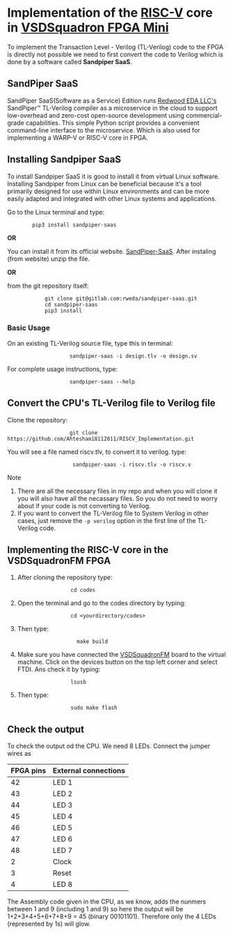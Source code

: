 # Implementation of the [RISC-V](https://github.com/Ahtesham18112011/RISCV_MYTH) core in [VSDSquadron FPGA Mini](https://github.com/Ahtesham18112011/VSDSquadron_FM)

To implement the Transaction Level - Verilog (TL-Verilog) code to the FPGA is directly not possible we need to first convert the code to Verilog which is done by a software called **Sandpiper SaaS**.

## SandPiper SaaS
SandPiper SaaS(Software as a Service) Edition runs [Redwood EDA LLC's](https://www.redwoodeda.com/)  SandPiper™ TL-Verilog compiler as a microservice in the cloud to support low-overhead and zero-cost open-source development using commercial-grade capabilities. This simple Python script provides a convenient command-line interface to the microservice. Which is also used for implementing a WARP-V or RISC-V core in FPGA.

## Installing Sandpiper SaaS

To install Sandpiper SaaS it is good to install it from virtual Linux software. Installing Sandpiper from Linux can be beneficial because it's a tool primarily designed for use within Linux environments and can be more easily adapted and integrated with other Linux systems and applications.

Go to the Linux terminal and type:

            pip3 install sandpiper-saas

**OR**

You can install it from its official website. [SandPiper-SaaS](https://pypi.org/project/sandpiper-saas/). After instaling (from website) unzip the file.

**OR**

from the git repository itself:

                git clone git@gitlab.com:rweda/sandpiper-saas.git
                cd sandpiper-saas
                pip3 install 


### Basic Usage

On an existing TL-Verilog source file, type this in terminal:

                        sandpiper-saas -i design.tlv -o design.sv


For complete usage instructions, type:

                        sandpiper-saas --help


## Convert the CPU's TL-Verilog file to Verilog file

Clone the repository:

                        git clone https://github.com/Ahtesham18112011/RISCV_Implementation.git
                        


You will see a file named riscv.tlv, to convert it to verilog. type:

                         sandpiper-saas -i riscv.tlv -o riscv.v

> [!NOTE]
> 1. There are all the necessary files in my repo and when you will clone it you will also have all the necassary files. So you do not need to worry about if your code is not converting to Verilog. 
> 2. If you want to convert the TL-Verilog file to System Verilog in other cases, just remove the `-p verilog` option in the first line of the TL-Verilog code.

## Implementing the RISC-V core in the VSDSquadronFM FPGA

1. After cloning  the  repository type:

                        cd codes

2. Open the terminal and go  to the codes directory by typing:

                        cd <yourdirectory/codes>

3. Then type:

                          make build

4. Make sure you have connected the [VSDSquadronFM](https://www.vlsisystemdesign.com/vsdsquadronfm/) board to the virtual machine. Click on the devices button on the top left corner and select FTDI. Ans check it by typing:

                        lsusb

5. Then type:

                        sudo make flash


## Check the output

To check the output od the CPU. We need 8 LEDs. Connect the jumper wires as 

|FPGA pins | External connections |
|------------------|-----------------
|42    | LED 1    | 
| 43    | LED 2     | 
|44    |  LED 3   | 
| 45    | LED 4| 
|46    |  LED 5 | 
| 47    |  LED 6  | 
|48    |  LED  7 | 
| 2    |  Clock   | 
| 3    |  Reset  | 
| 4   |  LED 8  | 

The Assembly code given in the CPU, as we know, adds the nunmers between 1 and 9 (including 1 and 9) so here the output will be 1+2+3+4+5+6+7+8+9 = 45 (binary 00101101). Therefore only the 4 LEDs (represented by 1s) will glow.

